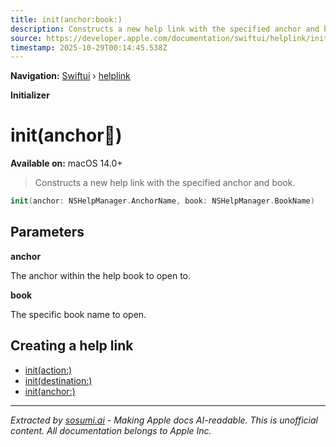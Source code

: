 ```yaml
---
title: init(anchor:book:)
description: Constructs a new help link with the specified anchor and book.
source: https://developer.apple.com/documentation/swiftui/helplink/init(anchor:book:)
timestamp: 2025-10-29T00:14:45.538Z
---
```


**Navigation:** [Swiftui](/documentation/swiftui) › [helplink](/documentation/swiftui/helplink)

**Initializer**

# init(anchor:book:)

**Available on:** macOS 14.0+

> Constructs a new help link with the specified anchor and book.

```swift
init(anchor: NSHelpManager.AnchorName, book: NSHelpManager.BookName)
```

## Parameters

**anchor**

The anchor within the help book to open to.



**book**

The specific book name to open.



## Creating a help link

- [init(action:)](/documentation/swiftui/helplink/init(action:))
- [init(destination:)](/documentation/swiftui/helplink/init(destination:))
- [init(anchor:)](/documentation/swiftui/helplink/init(anchor:))

---

*Extracted by [sosumi.ai](https://sosumi.ai) - Making Apple docs AI-readable.*
*This is unofficial content. All documentation belongs to Apple Inc.*
